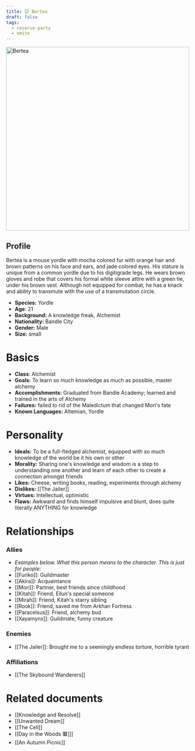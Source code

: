 ```yaml
---
title: 🐭 Bertea
draft: false
tags:
  - reserve-party
  - smite
---
```

<img src="./images/bertea.webp" height="500" alt="Bertea">

## Profile
Bertea is a mouse yordle with mocha colored fur with orange hair and brown patterns on his face and ears, and jade colored eyes. His stature is unique from a common yordle due to his digitigrade legs. He wears brown gloves and robe that covers his formal white sleeve attire with a green tie, under his brown vest. Although not equipped for combat, he has a knack and ability to transmute with the use of a transmutation circle.

- **Species:** Yordle
- **Age**: 21
- **Background:** A knowledge freak, Alchemist
- **Nationality:** Bandle City
- **Gender:** Male
- **Size:** small
# Basics

- **Class**: Alchemist
- **Goals:** To learn so much knowledge as much as possible, master alchemy
- **Accomplishments:** Graduated from Bandle Academy; learned and trained in the arts of Alchemy
- **Failures:** failed to rid of the Maledictum that changed Mori's fate
- **Known Languages:** Altemian, Yordle
# Personality

- **Ideals:** To be a full-fledged alchemist, equipped with so much knowledge of the world be it his own or other
- **Morality:** Sharing one's knowledge and wisdom is a step to understanding one another and learn of each other to create a connection amongst friends
- **Likes:** Cheese, writing books, reading, experiments through alchemy
- **Dislikes:** [[The Jailer]]
- **Virtues:** Intellectual, optimistic
- **Flaws:** Awkward and finds himself impulsive and blunt, does quite literally ANYTHING for knowledge
# Relationships

### Allies
- *Examples below. What this person means to the character. This is just for people:*
- [[Furiko]]: Guildmaster
- [[Akira]]: Acquaintance
- [[Mori]]: Partner, best friends since childhood
- [[Kitah]]: Friend, Eilun's special someone
- [[Mirah]]: Friend, Kitah's starry sibling
- [[Rook]]: Friend, saved me from Arkhan Fortress
- [[Paracelsus]]: Friend, alchemy bud
- [[Xayamynx]]: Guildmate, funny creature
### Enemies
- [[The Jailer]]: Brought me to a seemingly endless torture, horrible tyrant
###  Affiliations
- [[The Skybound Wanderers]]

# Related documents

- [[Knowledge and Resolve]]
- [[Unwanted Dream]]
- [[The Cell]]
- [[Day in the Woods 🟥]]]
- [[An Autumn Picnic]]